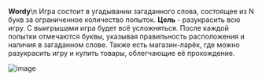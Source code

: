**Wordy**\n
Игра состоит в угадывании загаданного слова, состоящее из N букв за ограниченное количество попыток.
**Цель** - разукрасить всю игру. С выигрышами игра будет всё усложняться.
После каждой попытки отмечаются буквы, указывая правильность расположения и наличия в загаданном слове.
Также есть магазин-ларёк, где можно разукрасить игру и купить товары, облегчающие её прохождение.

![image](https://github.com/user-attachments/assets/2f28875e-1fcf-463e-a388-5c5cbc1ae6b6)
